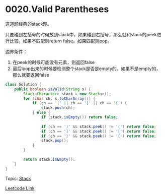 # 0020.Valid Parentheses

这道题经典的stack题。

只要碰到左括号的时候放到stack中，如果碰到右括号，那么就和stack的peek进行比较。如果不匹配则return false。如果匹配则pop。

边界条件：
1. 在peek的时候可能没有元素，则返回false
2. 最后loop出来的时候要检测整个stack是否是empty的。如果不是empty的，那么就要返回false

```Java
class Solution {
    public boolean isValid(String s) {
        Stack<Character> stack = new Stack<>();
        for (char ch: s.toCharArray()) {
            if (ch == '(' || ch == '[' || ch == '{') {
                stack.push(ch);
            } else {
                if (stack.isEmpty()) return false;
                
                if (ch == ')' && stack.peek() != '(') return false;
                if (ch == ']' && stack.peek() != '[') return false;
                if (ch == '}' && stack.peek() != '{') return false;
                stack.pop();
            }
        }
        
        return stack.isEmpty();
    }
}
```

Topic: [Stack](../Stack)

[Leetcode Link](https://leetcode.com/problems/valid-parentheses/)
